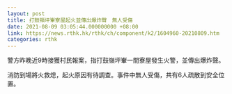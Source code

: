 ```yaml
---
layout: post
title: 打鼓嶺坪輋寮屋起火並傳出爆炸聲　無人受傷
date: 2021-08-09 03:05:44.000000000 +08:00
link: https://news.rthk.hk/rthk/ch/component/k2/1604960-20210809.htm
categories: rthk
---
```


警方昨晚近9時接獲村民報案，指打鼓嶺坪輋一間寮屋發生火警，並傳出爆炸聲。

消防到場將火救熄，起火原因有待調查。事件中無人受傷，共有6人疏散到安全位置。
